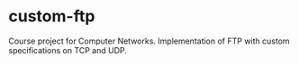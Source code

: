 # custom-ftp
Course project for Computer Networks. Implementation of FTP with custom specifications on TCP and UDP.
